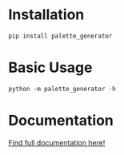 
Installation
============

`pip install palette_generator`

Basic Usage
===========

`python -m palette_generator -h`

Documentation
=============

[Find full documentation here!](https://neonfuzz.github.io/palette_generator/html/index.html)
